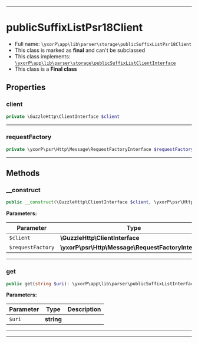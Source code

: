 ***

# publicSuffixListPsr18Client





* Full name: `\yxorP\app\lib\parser\storage\publicSuffixListPsr18Client`
* This class is marked as **final** and can't be subclassed
* This class implements:
[`\yxorP\app\lib\parser\storage\publicSuffixListClientInterface`](./publicSuffixListClientInterface.md)
* This class is a **Final class**



## Properties


### client



```php
private \GuzzleHttp\ClientInterface $client
```






***

### requestFactory



```php
private \yxorP\psr\Http\Message\RequestFactoryInterface $requestFactory
```






***

## Methods


### __construct



```php
public __construct(\GuzzleHttp\ClientInterface $client, \yxorP\psr\Http\Message\RequestFactoryInterface $requestFactory): mixed
```








**Parameters:**

| Parameter | Type | Description |
|-----------|------|-------------|
| `$client` | **\GuzzleHttp\ClientInterface** |  |
| `$requestFactory` | **\yxorP\psr\Http\Message\RequestFactoryInterface** |  |




***

### get



```php
public get(string $uri): \yxorP\app\lib\parser\publicSuffixListInterface
```








**Parameters:**

| Parameter | Type | Description |
|-----------|------|-------------|
| `$uri` | **string** |  |




***


***

